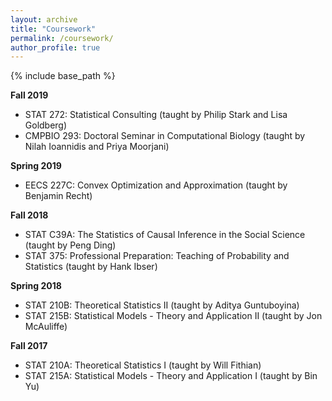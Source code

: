 ```yaml
---
layout: archive
title: "Coursework"
permalink: /coursework/
author_profile: true
---
```


{% include base_path %}

**Fall 2019**
  * STAT 272: Statistical Consulting (taught by Philip Stark and Lisa Goldberg)
  * CMPBIO 293: 	Doctoral Seminar in Computational Biology (taught by Nilah Ioannidis and Priya Moorjani)

**Spring 2019** 
  * EECS 227C: Convex Optimization and Approximation (taught by Benjamin Recht)
  
**Fall 2018**
  * STAT C39A: The Statistics of Causal Inference in the Social Science (taught by Peng Ding)
  * STAT 375: Professional Preparation: Teaching of Probability and Statistics (taught by Hank Ibser)

**Spring 2018**
  * STAT 210B: Theoretical Statistics II (taught by Aditya Guntuboyina)
  * STAT 215B:  Statistical Models - Theory and Application II (taught by Jon McAuliffe)
  
**Fall 2017**
  * STAT 210A: Theoretical Statistics I (taught by Will Fithian)
  * STAT 215A: Statistical Models - Theory and Application I (taught by Bin Yu)


  

